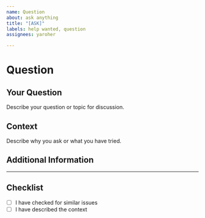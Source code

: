 ```yaml
---
name: Question
about: ask anything
title: "[ASK]"
labels: help wanted, question
assignees: yaroher

---
```


# Question

## Your Question
Describe your question or topic for discussion.

## Context
Describe why you ask or what you have tried.

## Additional Information

---

## Checklist
- [ ] I have checked for similar issues
- [ ] I have described the context
